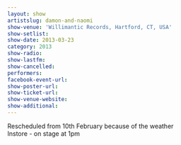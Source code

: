 ```yaml
---
layout: show
artistslug: damon-and-naomi
show-venue: 'Willimantic Records, Hartford, CT, USA'
show-setlist: 
show-date: 2013-03-23
category: 2013
show-radio: 
show-lastfm: 
show-cancelled: 
performers: 
facebook-event-url: 
show-poster-url: 
show-ticket-url: 
show-venue-website: 
show-additional: 
---
```


Rescheduled from 10th February because of the weather<br/>Instore - on stage at 1pm